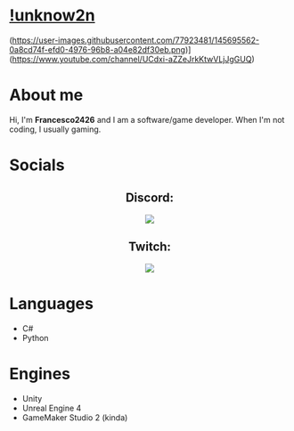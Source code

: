 # [!unknow2n](https://user-images.githubusercontent.com/77923481/146055595-ff6aac97-115b-4407-91df-ff3b120dc3ee.png)
(https://user-images.githubusercontent.com/77923481/145695562-0a8cd74f-efd0-4976-96b8-a04e82df30eb.png)](https://www.youtube.com/channel/UCdxi-aZZeJrkKtwVLjJgGUQ)

# About me
Hi, I'm **Francesco2426** and I am a software/game developer. When I'm not coding, I usually gaming.

# Socials
  <h2 align="center">Discord:</h2>
  <p align="center">
    <img src="https://discord.c99.nl/widget/theme-1/508769156536205313.png" />
  </p>
  <h2 align="center">Twitch:</h2>
  <p align="center">
    <img src="http://streambadge.com/twitch/dark/Francesco24.png" />
  </p>
  
# Languages 
- C#
- Python

# Engines 
- Unity
- Unreal Engine 4
- GameMaker Studio 2 (kinda)
